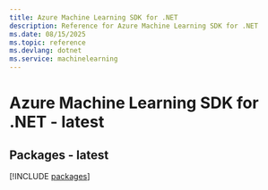 ```yaml
---
title: Azure Machine Learning SDK for .NET
description: Reference for Azure Machine Learning SDK for .NET
ms.date: 08/15/2025
ms.topic: reference
ms.devlang: dotnet
ms.service: machinelearning
---
```

# Azure Machine Learning SDK for .NET - latest
## Packages - latest
[!INCLUDE [packages](machine-learning-index.md)]